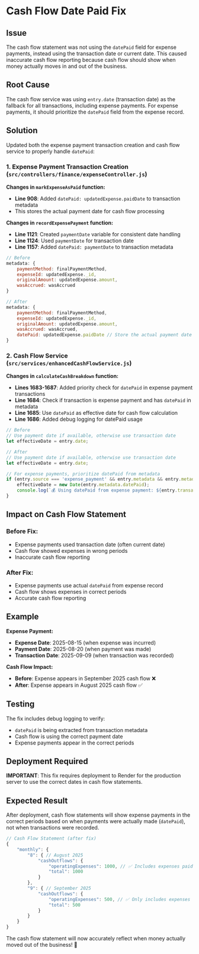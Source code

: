 # Cash Flow Date Paid Fix

## Issue
The cash flow statement was not using the `datePaid` field for expense payments, instead using the transaction date or current date. This caused inaccurate cash flow reporting because cash flow should show when money actually moves in and out of the business.

## Root Cause
The cash flow service was using `entry.date` (transaction date) as the fallback for all transactions, including expense payments. For expense payments, it should prioritize the `datePaid` field from the expense record.

## Solution
Updated both the expense payment transaction creation and cash flow service to properly handle `datePaid`:

### 1. Expense Payment Transaction Creation (`src/controllers/finance/expenseController.js`)

**Changes in `markExpenseAsPaid` function:**
- **Line 908**: Added `datePaid: updatedExpense.paidDate` to transaction metadata
- This stores the actual payment date for cash flow processing

**Changes in `recordExpensePayment` function:**
- **Line 1121**: Created `paymentDate` variable for consistent date handling
- **Line 1124**: Used `paymentDate` for transaction date
- **Line 1157**: Added `datePaid: paymentDate` to transaction metadata

```javascript
// Before
metadata: {
    paymentMethod: finalPaymentMethod,
    expenseId: updatedExpense._id,
    originalAmount: updatedExpense.amount,
    wasAccrued: wasAccrued
}

// After
metadata: {
    paymentMethod: finalPaymentMethod,
    expenseId: updatedExpense._id,
    originalAmount: updatedExpense.amount,
    wasAccrued: wasAccrued,
    datePaid: updatedExpense.paidDate // Store the actual payment date for cash flow
}
```

### 2. Cash Flow Service (`src/services/enhancedCashFlowService.js`)

**Changes in `calculateCashBreakdown` function:**
- **Lines 1683-1687**: Added priority check for `datePaid` in expense payment transactions
- **Line 1684**: Check if transaction is expense payment and has `datePaid` in metadata
- **Line 1685**: Use `datePaid` as effective date for cash flow calculation
- **Line 1686**: Added debug logging for datePaid usage

```javascript
// Before
// Use payment date if available, otherwise use transaction date
let effectiveDate = entry.date;

// After
// Use payment date if available, otherwise use transaction date
let effectiveDate = entry.date;

// For expense payments, prioritize datePaid from metadata
if (entry.source === 'expense_payment' && entry.metadata && entry.metadata.datePaid) {
    effectiveDate = new Date(entry.metadata.datePaid);
    console.log(`💰 Using datePaid from expense payment: ${entry.transactionId} - ${effectiveDate.toISOString().slice(0, 7)}`);
}
```

## Impact on Cash Flow Statement

### Before Fix:
- Expense payments used transaction date (often current date)
- Cash flow showed expenses in wrong periods
- Inaccurate cash flow reporting

### After Fix:
- Expense payments use actual `datePaid` from expense record
- Cash flow shows expenses in correct periods
- Accurate cash flow reporting

## Example

**Expense Payment:**
- **Expense Date**: 2025-08-15 (when expense was incurred)
- **Payment Date**: 2025-08-20 (when payment was made)
- **Transaction Date**: 2025-09-09 (when transaction was recorded)

**Cash Flow Impact:**
- **Before**: Expense appears in September 2025 cash flow ❌
- **After**: Expense appears in August 2025 cash flow ✅

## Testing
The fix includes debug logging to verify:
- `datePaid` is being extracted from transaction metadata
- Cash flow is using the correct payment date
- Expense payments appear in the correct periods

## Deployment Required
**IMPORTANT**: This fix requires deployment to Render for the production server to use the correct dates in cash flow statements.

## Expected Result
After deployment, cash flow statements will show expense payments in the correct periods based on when payments were actually made (`datePaid`), not when transactions were recorded.

```javascript
// Cash Flow Statement (after fix)
{
    "monthly": {
        "8": { // August 2025
            "cashOutflows": {
                "operatingExpenses": 1000, // ✅ Includes expenses paid in August
                "total": 1000
            }
        },
        "9": { // September 2025
            "cashOutflows": {
                "operatingExpenses": 500, // ✅ Only includes expenses paid in September
                "total": 500
            }
        }
    }
}
```

The cash flow statement will now accurately reflect when money actually moved out of the business! 🎉


